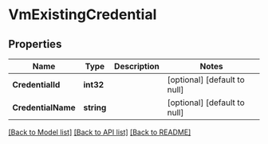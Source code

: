 # VmExistingCredential

## Properties
Name | Type | Description | Notes
------------ | ------------- | ------------- | -------------
**CredentialId** | **int32** |  | [optional] [default to null]
**CredentialName** | **string** |  | [optional] [default to null]

[[Back to Model list]](../README.md#documentation-for-models) [[Back to API list]](../README.md#documentation-for-api-endpoints) [[Back to README]](../README.md)

